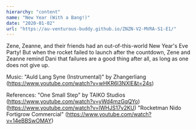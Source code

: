 ```yaml
---
hierarchy: "content"
name: "New Year (With a Bang!)"
date: "2020-01-02"
url: "https://au-venturous-buddy.github.io/ZNZN-V2-MVRA-S1-E1/"
---
```


Zene, Zeanne, and their friends had an out-of-this-world New Year's Eve Party! But when the rocket failed to launch after the countdown, Zene and Zeanne remind Dani that failures are a good thing after all, as long as one does not give up.

Music:
"Auld Lang Syne (Instrumental)" by Zhangerliang (https://www.youtube.com/watch?v=wHKR6l3NXlE&t=24s)

References:
"One Small Step" by TAIKO Studios (https://www.youtube.com/watch?v=yWd4mzGqQYo) (https://www.youtube.com/watch?v=lWHJS17v2KU)
"Rocketman Nido Fortigrow Commercial" (https://www.youtube.com/watch?v=14eBBSwOMAY)
